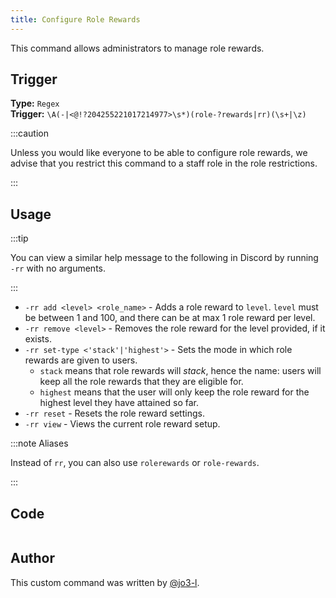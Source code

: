 ```yaml
---
title: Configure Role Rewards
---
```


This command allows administrators to manage role rewards.

## Trigger

**Type:** `Regex`<br />
**Trigger:** `\A(-|<@!?204255221017214977>\s*)(role-?rewards|rr)(\s+|\z)`

:::caution

Unless you would like everyone to be able to configure role rewards, we advise that you restrict this command to a staff role in the role restrictions.

:::

## Usage

:::tip

You can view a similar help message to the following in Discord by running `-rr` with no arguments.

:::

- `-rr add <level> <role_name>` - Adds a role reward to `level`. `level` must be between 1 and 100, and there can be at max 1 role reward per level.
- `-rr remove <level>` - Removes the role reward for the level provided, if it exists.
- `-rr set-type <'stack'|'highest'>` - Sets the mode in which role rewards are given to users.
  - `stack` means that role rewards will _stack_, hence the name: users will keep all the role rewards that they are eligible for.
  - `highest` means that the user will only keep the role reward for the highest level they have attained so far.
- `-rr reset` - Resets the role reward settings.
- `-rr view` - Views the current role reward setup.

:::note Aliases

Instead of `rr`, you can also use `rolerewards` or `role-rewards`.

:::

## Code

```gotmpl file=../../../src/leveling/role_rewards.go.tmpl

```

## Author

This custom command was written by [@jo3-l](https://github.com/jo3-l).
